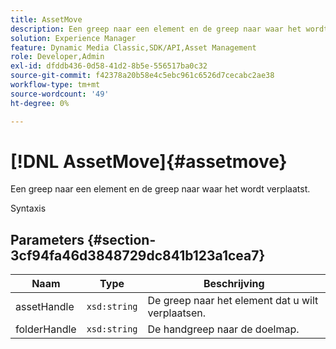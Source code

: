 ```yaml
---
title: AssetMove
description: Een greep naar een element en de greep naar waar het wordt verplaatst.
solution: Experience Manager
feature: Dynamic Media Classic,SDK/API,Asset Management
role: Developer,Admin
exl-id: dfddb436-0d58-41d2-8b5e-556517ba0c32
source-git-commit: f42378a20b58e4c5ebc961c6526d7cecabc2ae38
workflow-type: tm+mt
source-wordcount: '49'
ht-degree: 0%

---
```


# [!DNL AssetMove]{#assetmove}

Een greep naar een element en de greep naar waar het wordt verplaatst.

Syntaxis

## Parameters {#section-3cf94fa46d3848729dc841b123a1cea7}

| Naam | Type | Beschrijving |
|---|---|---|
| assetHandle | `xsd:string` | De greep naar het element dat u wilt verplaatsen. |
| folderHandle | `xsd:string` | De handgreep naar de doelmap. |
